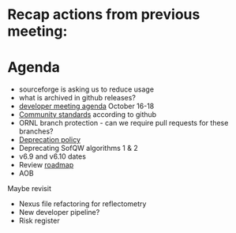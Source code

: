 # Recap actions from previous meeting:


# Agenda
- sourceforge is asking us to reduce usage
- what is archived in github releases?
- [developer meeting agenda](https://github.com/mantidproject/workshops/blob/main/developer/2023-10/agenda.md) October 16-18
- [Community standards](https://github.com/mantidproject/mantid/community) according to github
- ORNL branch protection - can we require pull requests for these branches?
- [Deprecation policy](https://github.com/mantidproject/workshops/blob/main/developer/2023-10/codecamp/deprecation_policy.md) 
- Deprecating SofQW algorithms 1 & 2
- v6.9 and v6.10 dates
- Review [roadmap](https://github.com/mantidproject/roadmap/projects/1)
- AOB

Maybe revisit
- Nexus file refactoring for reflectometry
- New developer pipeline?
- Risk register

